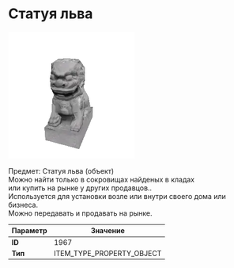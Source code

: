 # Статуя льва

![Item Image](../img/1967.webp?raw=true)

Предмет: Статуя льва (объект)<br>Можно найти только в сокровищах найденых в кладах<br>или купить на рынке у других продавцов..<br>Используется для установки возле или внутри своего дома или бизнеса.<br>Можно передавать и продавать на рынке.


| Параметр | Значение |
|----------|----------|
| **ID** | 1967 |
| **Тип** | ITEM_TYPE_PROPERTY_OBJECT |

